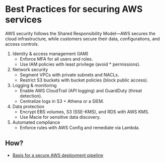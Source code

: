 # Best Practices for securing AWS services

AWS security follows the Shared Responsibility Model—AWS secures the cloud infrastructure, while customers secure 
their data, configurations, and access controls.

1. Identity & access management (IAM)
   * Enforce MFA for all users and roles.
   * Use IAM policies with least privilege (avoid * permissions).
2. Network security
   * Segment VPCs with private subnets and NACLs.
   * Restrict S3 buckets with bucket policies (block public access).
3. Logging & monitoring
   * Enable AWS CloudTrail (API logging) and GuardDuty (threat detection).
   * Centralize logs in S3 + Athena or a SIEM.
4. Data protection
   * Encrypt EBS volumes, S3 (SSE-KMS), and RDS with AWS KMS.
   * Use Macie for sensitive data discovery.
5. Automated compliance
   * Enforce rules with AWS Config and remediate via Lambda.

## How?

* [Basis for a secure AWS deployment pipeline](pipeline.md)

